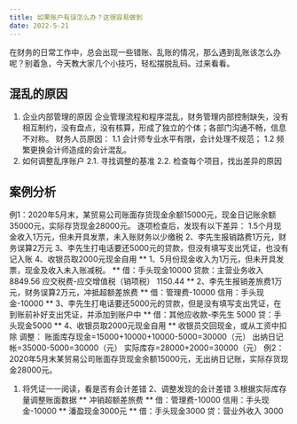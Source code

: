 ```yaml
---
title: 如果账户有误怎么办？这很容易做到
date: 2022-5-21
---
```

在财务的日常工作中，总会出现一些错账、乱账的情况，那么遇到乱账该怎么办呢？别着急，今天教大家几个小技巧，轻松摆脱乱码。过来看看。

<!-- more -->
## 混乱的原因
1. 企业内部管理的原因
企业管理流程和程序混乱，财务管理内部控制缺失，没有相互制约，没有盘点，没有核算，形成了独立的个体；各部门沟通不畅，信息不对称。
财务人员原因：
1.1 会计师专业水平有限，会计处理不规范；
1.2 频繁更换会计师造成的会计混乱。
2. 如何调整乱序账户
2.1. 寻找调整的基准
2.2. 检查每个项目，找出差异的原因
## 案例分析
例1：2020年5月末，某贸易公司账面存货现金余额15000元，现金日记账余额35000元，实际存货现金28000元。
逐项检查后，发现有以下差异：
1.5个月现金收入1万元，但未开具发票，未入账财务以少缴税
2、李先生报销路费1万元，财务误算2万元
3、李先生打电话要还5000元的贷款，但没有填写支出凭证，也没有记入账
4、收银员取2000元现金自用
** 1、5月份现金收入为1万元，但未开具发票，现金及收入未入账减税。 **
借：手头现金10000
贷款：主营业务收入8849.56
应交税费-应交增值税（销项税） 1150.44
** 2、李先生报销差旅费1万元，财务误算2万元，冲抵超额差旅费 **
借：管理费-10000
信用：手头现金-10000
** 3、李先生打电话要还5000元的贷款，但是没有填写支出凭证，在到账前补好支出凭证，并添加到账户中 **
借：其他应收款-李先生 5000
贷：手头现金5000
** 4、收银员取2000元现金自用 **
收银员交回现金，或从工资中扣除
调整：
账面库存现金=15000+10000+10000-5000=30000（元）
出纳日记帐=35000-5000=30000（元）
实际库存=28000+2000=30000（元）
例2：2020年5月末某贸易公司账面存货现金余额15000元，无出纳日记账，实际存货现金28000元。
1. 将凭证一一阅读，看是否有会计差错
2、调整发现的会计差错
3.根据实际库存量调整账面数据
** 冲销超额差旅费 **
借：管理费-10000
信用：手头现金-10000
** 潘盈现金3000元 **
借：手头现金3000
贷：营业外收入 3000